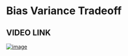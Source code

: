 # Bias Variance Tradeoff

## VIDEO LINK

[![image](https://user-images.githubusercontent.com/63282184/137686213-1f26653f-fac1-478c-ae87-dfc499f342c8.png)](https://drive.google.com/file/d/1lVF8s4fLXxXjxAKFJfwVSTpHFmTPhnMg/view?usp=sharing)
